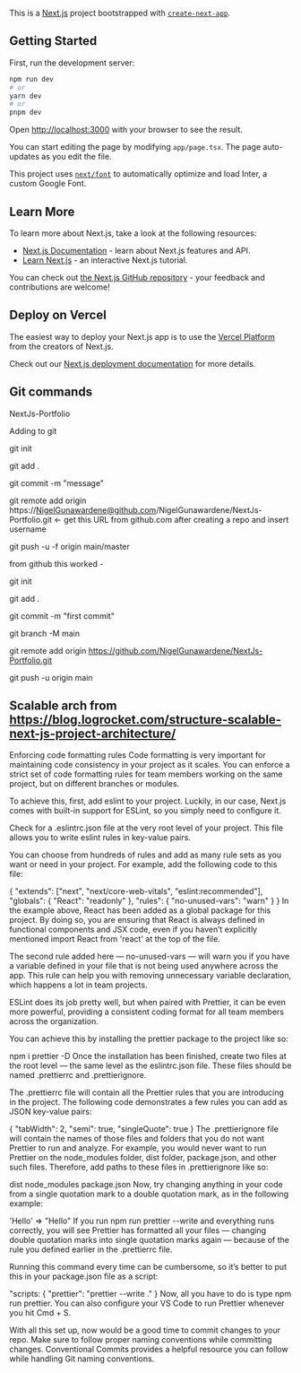 This is a [Next.js](https://nextjs.org/) project bootstrapped with [`create-next-app`](https://github.com/vercel/next.js/tree/canary/packages/create-next-app).

## Getting Started

First, run the development server:

```bash
npm run dev
# or
yarn dev
# or
pnpm dev
```

Open [http://localhost:3000](http://localhost:3000) with your browser to see the result.

You can start editing the page by modifying `app/page.tsx`. The page auto-updates as you edit the file.

This project uses [`next/font`](https://nextjs.org/docs/basic-features/font-optimization) to automatically optimize and load Inter, a custom Google Font.

## Learn More

To learn more about Next.js, take a look at the following resources:

- [Next.js Documentation](https://nextjs.org/docs) - learn about Next.js features and API.
- [Learn Next.js](https://nextjs.org/learn) - an interactive Next.js tutorial.

You can check out [the Next.js GitHub repository](https://github.com/vercel/next.js/) - your feedback and contributions are welcome!

## Deploy on Vercel

The easiest way to deploy your Next.js app is to use the [Vercel Platform](https://vercel.com/new?utm_medium=default-template&filter=next.js&utm_source=create-next-app&utm_campaign=create-next-app-readme) from the creators of Next.js.

Check out our [Next.js deployment documentation](https://nextjs.org/docs/deployment) for more details.

## Git commands

NextJs-Portfolio

Adding to git

git init

git add .

git commit -m "message"

git remote add origin https://NigelGunawardene@github.com/NigelGunawardene/NextJs-Portfolio.git <- get this URL from github.com after creating a repo and insert username

git push -u -f origin main/master

from github this worked -

git init

git add .

git commit -m "first commit"

git branch -M main

git remote add origin https://github.com/NigelGunawardene/NextJs-Portfolio.git

git push -u origin main

## Scalable arch from https://blog.logrocket.com/structure-scalable-next-js-project-architecture/

Enforcing code formatting rules
Code formatting is very important for maintaining code consistency in your project as it scales. You can enforce a strict set of code formatting rules for team members working on the same project, but on different branches or modules.

To achieve this, first, add eslint to your project. Luckily, in our case, Next.js comes with built-in support for ESLint, so you simply need to configure it.

Check for a .eslintrc.json file at the very root level of your project. This file allows you to write eslint rules in key-value pairs.

You can choose from hundreds of rules and add as many rule sets as you want or need in your project. For example, add the following code to this file:

{
"extends": ["next", "next/core-web-vitals", "eslint:recommended"],
"globals": {
"React": "readonly"
},
"rules": {
"no-unused-vars": "warn"
}
}
In the example above, React has been added as a global package for this project. By doing so, you are ensuring that React is always defined in functional components and JSX code, even if you haven’t explicitly mentioned import React from 'react' at the top of the file.

The second rule added here — no-unused-vars — will warn you if you have a variable defined in your file that is not being used anywhere across the app. This rule can help you with removing unnecessary variable declaration, which happens a lot in team projects.

ESLint does its job pretty well, but when paired with Prettier, it can be even more powerful, providing a consistent coding format for all team members across the organization.

You can achieve this by installing the prettier package to the project like so:

npm i prettier -D
Once the installation has been finished, create two files at the root level — the same level as the eslintrc.json file. These files should be named .prettierrc and .prettierignore.

The .prettierrc file will contain all the Prettier rules that you are introducing in the project. The following code demonstrates a few rules you can add as JSON key-value pairs:

{
"tabWidth": 2,
"semi": true,
"singleQuote": true
}
The .prettierignore file will contain the names of those files and folders that you do not want Prettier to run and analyze. For example, you would never want to run Prettier on the node_modules folder, dist folder, package.json, and other such files. Therefore, add paths to these files in .prettierignore like so:

dist
node_modules
package.json
Now, try changing anything in your code from a single quotation mark to a double quotation mark, as in the following example:

'Hello' => "Hello"
If you run npm run prettier --write and everything runs correctly, you will see Prettier has formatted all your files — changing double quotation marks into single quotation marks again — because of the rule you defined earlier in the .prettierrc file.

Running this command every time can be cumbersome, so it’s better to put this in your package.json file as a script:

"scripts: {
"prettier": "prettier --write ."
}
Now, all you have to do is type npm run prettier. You can also configure your VS Code to run Prettier whenever you hit Cmd + S.

With all this set up, now would be a good time to commit changes to your repo. Make sure to follow proper naming conventions while committing changes. Conventional Commits provides a helpful resource you can follow while handling Git naming conventions.
